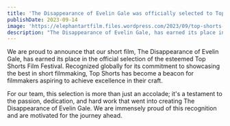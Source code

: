 ```yaml
---
title: 'The Disappearance of Evelin Gale was officially selected to Top Shorts film festival'
publishDate: 2023-09-14
image: 'https://elephantartfilm.files.wordpress.com/2023/09/top-shorts-fb.png'
description: "The Disappearance of Evelin Gale, has earned its place in the official selection of the esteemed Top Shorts Film Festival."
---
```


We are proud to announce that our short film, The Disappearance of Evelin Gale, has earned its place in the official selection of the esteemed Top Shorts Film Festival. Recognized globally for its commitment to showcasing the best in short filmmaking, Top Shorts has become a beacon for filmmakers aspiring to achieve excellence in their craft.

For our team, this selection is more than just an accolade; it's a testament to the passion, dedication, and hard work that went into creating The Disappearance of Evelin Gale. We are immensely proud of this recognition and are motivated for the journey ahead.
